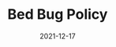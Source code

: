 ---
slug: /pages/v-policies-for-schools-abroad/living-abroad/bed-bug-policy
date: 2021-12-17
title: Bed Bug Policy
---